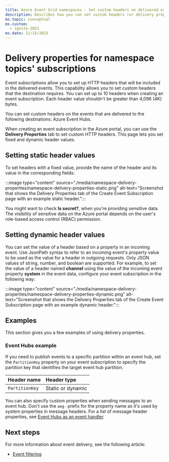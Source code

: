 ```yaml
---
title: Azure Event Grid namespaces - Set custom headers on delivered events
description: Describes how you can set custom headers (or delivery properties) for events delivered using namespaces.
ms.topic: conceptual
ms.custom:
  - ignite-2023
ms.date: 11/15/2023
---
```


# Delivery properties for namespace topics' subscriptions

Event subscriptions allow you to set up HTTP headers that will be included in the delivered events. This capability allows you to set custom headers that the destination requires. You can set up to 10 headers when creating an event subscription. Each header value shouldn't be greater than 4,096 (4K) bytes.

You can set custom headers on the events that are delivered to the following destinations: Azure Event Hubs.

When creating an event subscription in the Azure portal, you can use the **Delivery Properties** tab to set custom HTTP headers. This page lets you set fixed and dynamic header values.

## Setting static header values

To set headers with a fixed value, provide the name of the header and its value in the corresponding fields:

:::image type="content" source="./media/namespace-delivery-properties/namespace-delivery-properties-static.png" alt-text="Screenshot that shows the Delivery Properties tab of the Create Event Subscription page with an example static header.":::

You might want to check **Is secret?**, when you're providing sensitive data. The visibility of sensitive data on the Azure portal depends on the user's role-based access control (RBAC) permission.

## Setting dynamic header values

You can set the value of a header based on a property in an incoming event. Use JsonPath syntax to refer to an incoming event's property value to be used as the value for a header in outgoing requests. Only JSON values of string, number, and boolean are supported. For example, to set the value of a header named **channel** using the value of the incoming event property **system** in the event data, configure your event subscription in the following way:

:::image type="content" source="./media/namespace-delivery-properties/namespace-delivery-properties-dynamic.png" alt-text="Screenshot that shows the Delivery Properties tab of the Create Event Subscription page with an example dynamic header.":::

## Examples

This section gives you a few examples of using delivery properties.

### Event Hubs example

If you need to publish events to a specific partition within an event hub, set the `PartitionKey` property on your event subscription to specify the partition key that identifies the target event hub partition.

| Header name | Header type |
| :-- | :-- |
|`PartitionKey` | Static or dynamic |

You can also specify custom properties when sending messages to an event hub. Don't use the `aeg-` prefix for the property name as it's used by system properties in message headers. For a list of message header properties, see [Event Hubs as an event handler](namespace-handler-event-hubs.md#message-headers).

## Next steps

For more information about event delivery, see the following article:

- [Event filtering](namespace-event-filtering.md)
